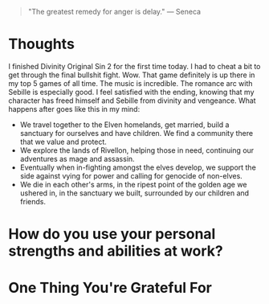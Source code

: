 > \"The greatest remedy for anger is delay.\" — Seneca

# Thoughts
I finished Divinity Original Sin 2 for the first time today. I had to cheat a bit to get through the final bullshit fight. Wow. That game definitely is up there in my top 5 games of all time. The music is incredible. The romance arc with Sebille is especially good. I feel satisfied with the ending, knowing that my character has freed himself and Sebille from divinity and vengeance. What happens after goes like this in my mind:
- We travel together to the Elven homelands, get married, build a sanctuary for ourselves and have children. We find a community there that we value and protect.
- We explore the lands of Rivellon, helping those in need, continuing our adventures as mage and assassin.
- Eventually when in-fighting amongst the elves develop, we support the side against vying for power and calling for genocide of non-elves.
- We die in each other's arms, in the ripest point of the golden age we ushered in, in the sanctuary we built, surrounded by our children and friends.

# How do you use your personal strengths and abilities at work?

# One Thing You're Grateful For

